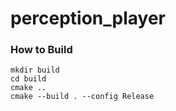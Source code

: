 # perception_player

### How to Build
```
mkdir build
cd build
cmake ..
cmake --build . --config Release
```
